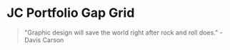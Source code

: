 # JC Portfolio Gap Grid

> "Graphic design will save the world right after rock and roll does." - Davis Carson
